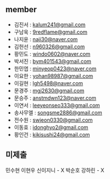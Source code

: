 ## member
- 김진서 : kalum241@gmail.com
- 구남욱 : 9redflame@gmail.com
- 나지윤 : naji30@naver.com
- 김헌선 : n960326@gmail.com
- 황민도 : windo0602@naver.com
- 박서진 : bym401543@gmail.com
- 한민엽 : minyeop0423@naver.com
- 이요한 : yohan98987@gmail.com
- 이길현 : lgh5498@naver.com
- 문경주 : mgj2630@gmail.com
- 문승주 : anstmdwn123@naver.com
- 이연서 : leeyeonseo333@gmail.com
- 송사무엘 : songsme2886@gmail.com
- 전수원 : swjeon0330@gmail.com
- 이동효 : idonghyo2@gmail.com
- 황인건 : kikisushi24@gmail.com

## 미제출
민수현
이현우
신이지니 - X
박순호 
강하린 - X
